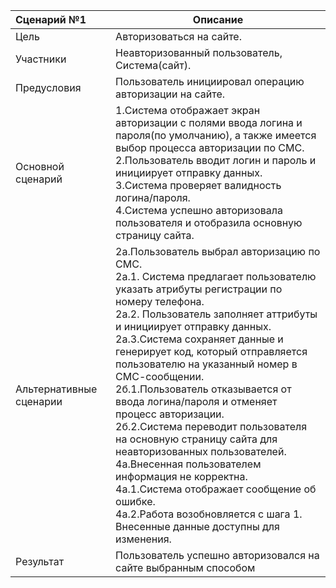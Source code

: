 | Сценарий №1             | Описание                                                     |
| :---------------------- | ------------------------------------------------------------ |
| Цель                    | Авторизоваться на сайте.                                     |
| Участники               | Неавторизованный пользователь, Система(сайт).                |
| Предусловия             | Пользователь инициировал операцию авторизации на сайте.      |
| Основной сценарий       | 1.Система отображает экран авторизации с полями ввода логина и пароля(по умолчанию), а также имеется выбор процесса авторизации по СМС. <br>2.Пользователь вводит логин и пароль и инициирует отправку данных. <br/>3.Система проверяет валидность логина/пароля. <br/>4.Система успешно авторизовала пользователя и отобразила основную страницу сайта. |
| Альтернативные сценарии | 2а.Пользователь выбрал авторизацию по СМС. <br/>2а.1. Система предлагает пользователю указать атрибуты регистрации по номеру телефона. <br/>2а.2. Пользователь заполняет аттрибуты и инициирует отправку данных. <br/>2а.3.Система сохраняет данные и генерирует код, который отправляется пользователю на указанный номер в СМС-сообщении.<br/>2б.1.Пользователь отказывается от ввода логина/пароля и отменяет процесс авторизации.<br/>2б.2.Система переводит пользователя на основную страницу сайта для неавторизованных пользователей.<br/>4а.Внесенная пользователем информация не корректна. <br/>4а.1.Система отображает сообщение об ошибке.<br/>4а.2.Работа возобновляется с шага 1. Внесенные данные доступны для изменения. |
| Результат               | Пользователь успешно авторизовался на сайте выбранным способом                 |
